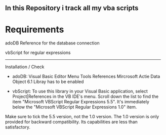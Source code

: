 In this Repository i track all my vba scripts
----
# Requirements
adoDB Reference for the database connection 
	
vbScript for regular expressions

----
Installation / Check 
- adoDB:
Visual Basic Editor Menu Tools References Mircrosoft Actie Data Object 6.1 Libray has to be enabled

- vbScript:
To use this library in your Visual Basic application, select Project|References in the VB IDE's menu. 
 Scroll down the list to find the item "Microsoft VBScript Regular Expressions 5.5". It's immediately below the "Microsoft VBScript Regular Expressions 1.0" item.
 
Make sure to tick the 5.5 version, not the 1.0 version. The 1.0 version is only provided for backward compatibility. Its capabilities are less than satisfactory.
